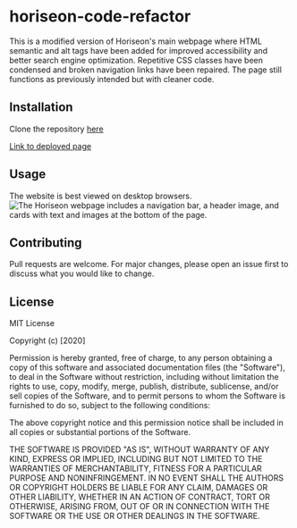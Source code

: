 # horiseon-code-refactor

This is a modified version of Horiseon's main webpage where HTML semantic and alt tags have been added for improved accessibility and better search engine optimization. Repetitive CSS classes have been condensed and broken navigation links have been repaired. The page still functions as previously intended but with cleaner code.


## Installation

Clone the repository [here](https://github.com/a-donati/horiseon-code-refactor.git)

[Link to deployed page](https://a-donati.github.io/horiseon-code-refactor/)

## Usage

The website is best viewed on desktop browsers.
 ![The Horiseon webpage includes a navigation bar, a header image, and cards with text and images at the bottom of the page.](https://user-images.githubusercontent.com/94128491/146405528-d6f31fba-c804-4644-a810-4b5526762e45.png)

  

## Contributing

Pull requests are welcome. For major changes, please open an issue first to discuss what you would like to change.


## License

MIT License

Copyright (c) [2020]

Permission is hereby granted, free of charge, to any person obtaining a copy
of this software and associated documentation files (the "Software"), to deal
in the Software without restriction, including without limitation the rights
to use, copy, modify, merge, publish, distribute, sublicense, and/or sell
copies of the Software, and to permit persons to whom the Software is
furnished to do so, subject to the following conditions:

The above copyright notice and this permission notice shall be included in all
copies or substantial portions of the Software.

THE SOFTWARE IS PROVIDED "AS IS", WITHOUT WARRANTY OF ANY KIND, EXPRESS OR
IMPLIED, INCLUDING BUT NOT LIMITED TO THE WARRANTIES OF MERCHANTABILITY,
FITNESS FOR A PARTICULAR PURPOSE AND NONINFRINGEMENT. IN NO EVENT SHALL THE
AUTHORS OR COPYRIGHT HOLDERS BE LIABLE FOR ANY CLAIM, DAMAGES OR OTHER
LIABILITY, WHETHER IN AN ACTION OF CONTRACT, TORT OR OTHERWISE, ARISING FROM,
OUT OF OR IN CONNECTION WITH THE SOFTWARE OR THE USE OR OTHER DEALINGS IN THE
SOFTWARE.